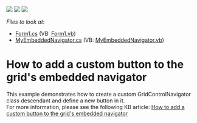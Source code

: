 <!-- default badges list -->
![](https://img.shields.io/endpoint?url=https://codecentral.devexpress.com/api/v1/VersionRange/128625140/13.1.4%2B)
[![](https://img.shields.io/badge/Open_in_DevExpress_Support_Center-FF7200?style=flat-square&logo=DevExpress&logoColor=white)](https://supportcenter.devexpress.com/ticket/details/E727)
[![](https://img.shields.io/badge/📖_How_to_use_DevExpress_Examples-e9f6fc?style=flat-square)](https://docs.devexpress.com/GeneralInformation/403183)
<!-- default badges end -->
<!-- default file list -->
*Files to look at*:

* [Form1.cs](./CS/Form1.cs) (VB: [Form1.vb](./VB/Form1.vb))
* [MyEmbeddedNavigator.cs](./CS/MyEmbeddedNavigator.cs) (VB: [MyEmbeddedNavigator.vb](./VB/MyEmbeddedNavigator.vb))
<!-- default file list end -->
# How to add a custom button to the grid's embedded navigator


<p>This example demonstrates how to create a custom GridControlNavigator class descendant and define a new button in it.<br />
For more information, please see the following KB article: <a href="https://www.devexpress.com/Support/Center/p/A1481">How to add a custom button to the grid's embedded navigator</a></p>

<br/>


